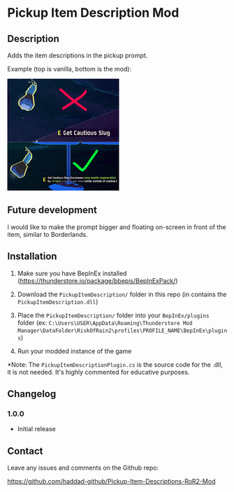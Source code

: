 # Pickup Item Description Mod

## Description

Adds the item descriptions in the pickup prompt.

Example (top is vanilla, bottom is the mod):

![](icon.png)

## Future development

I would like to make the prompt bigger and floating on-screen in front of the item, similar to Borderlands.

## Installation

1. Make sure you have BepInEx installed (https://thunderstore.io/package/bbepis/BepInExPack/)


2. Download the `PickupItemDescription/` folder in this repo (in contains the `PickupItemDescription.dll`)


3. Place the `PickupItemDescription/` folder into your `BepInEx/plugins` folder (ex: `C:\Users\USER\AppData\Roaming\Thunderstore Mod Manager\DataFolder\RiskOfRain2\profiles\PROFILE_NAME\BepInEx\plugins`)


4. Run your modded instance of the game

*Note: The `PickupItemDescriptionPlugin.cs` is the source code for the .dll, it is not needed. It's highly commented for educative purposes.

## Changelog

### 1.0.0

- Initial release

## Contact

Leave any issues and comments on the Github repo:

https://github.com/haddad-github/Pickup-Item-Descriptions-RoR2-Mod